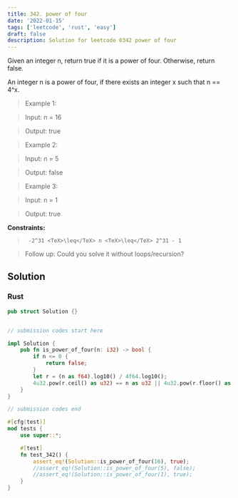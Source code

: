 ```yaml
---
title: 342. power of four
date: '2022-01-15'
tags: ['leetcode', 'rust', 'easy']
draft: false
description: Solution for leetcode 0342 power of four
---
```


 

  Given an integer n, return true if it is a power of four. Otherwise, return false.

  An integer n is a power of four, if there exists an integer x such that n <TeX>=</TeX><TeX>=</TeX> 4^x.

   

 >   Example 1:

 >   Input: n <TeX>=</TeX> 16

 >   Output: true

 >   Example 2:

 >   Input: n <TeX>=</TeX> 5

 >   Output: false

 >   Example 3:

 >   Input: n <TeX>=</TeX> 1

 >   Output: true

   

  **Constraints:**

  

 >   	-2^31 <TeX>\leq</TeX> n <TeX>\leq</TeX> 2^31 - 1

  

   

 >   Follow up: Could you solve it without loops/recursion?


## Solution
### Rust
```rust
pub struct Solution {}


// submission codes start here

impl Solution {
    pub fn is_power_of_four(n: i32) -> bool {
        if n <= 0 {
            return false;
        }
        let r = (n as f64).log10() / 4f64.log10();
        4u32.pow(r.ceil() as u32) == n as u32 || 4u32.pow(r.floor() as u32) == n as u32
    }
}

// submission codes end

#[cfg(test)]
mod tests {
    use super::*;

    #[test]
    fn test_342() {
        assert_eq!(Solution::is_power_of_four(16), true);
        //assert_eq!(Solution::is_power_of_four(5), false);
        //assert_eq!(Solution::is_power_of_four(1), true);
    }
}

```
